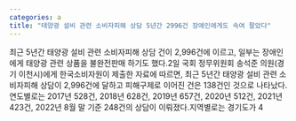 ```yaml
---
categories: a
title: "태양광 설비 관련 소비자피해 상담 5년간 2996건 장애인에게도 속여 팔았다"
---
```

최근 5년간 태양광 설비 관련 소비자피해 상담 건이 2,996건에 이르고, 일부는 장애인에게 태양광 관련 상품을 불완전판매 하기도 했다.2일 국회 정무위원회 송석준 의원(경기 이천시)에게 한국소비자원이 제출한 자료에 따르면, 최근 5년간 태양광 설비 관련 소비자피해 상담이 2,996건에 달하고 피해구제로 이어진 건은 138건인 것으로 나타났다.연도별로는 2017년 528건, 2018년 628건, 2019년 657건, 2020년 512건, 2021년 423건, 2022년 8월 말 기준 248건의 상담이 이뤄졌다.지역별로는 경기도가 4